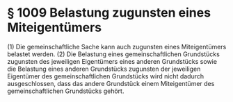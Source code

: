 # § 1009 Belastung zugunsten eines Miteigentümers
(1) Die gemeinschaftliche Sache kann auch zugunsten eines Miteigentümers belastet werden.
(2) Die Belastung eines gemeinschaftlichen Grundstücks zugunsten des jeweiligen Eigentümers eines anderen Grundstücks sowie die Belastung eines anderen Grundstücks zugunsten der jeweiligen Eigentümer des gemeinschaftlichen Grundstücks wird nicht dadurch ausgeschlossen, dass das andere Grundstück einem Miteigentümer des gemeinschaftlichen Grundstücks gehört.